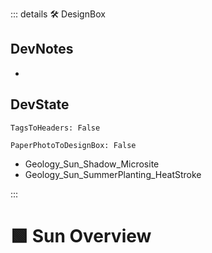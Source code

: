 ::: details 🛠 <dev>DesignBox</dev>

## DevNotes

-

## DevState

`TagsToHeaders: False`

`PaperPhotoToDesignBox: False`

- Geology_Sun_Shadow_Microsite												
- Geology_Sun_SummerPlanting_HeatStroke																																

:::

# 🟩  <eco>Sun Overview</eco>



